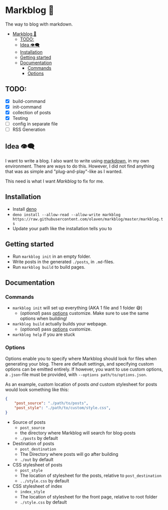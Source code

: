# Markblog 📖
The way to blog with markdown. 

- [Markblog 📖](#markblog-%f0%9f%93%96)
  - [TODO:](#todo)
  - [Idea 👁‍🗨](#idea-%f0%9f%91%81%e2%80%8d%f0%9f%97%a8)
  - [Installation](#installation)
  - [Getting started](#getting-started)
  - [Documentation](#documentation)
    - [Commands](#commands)
    - [Options](#options)

## TODO: 
- [X] build-command
- [X] init-command 
- [X] collection of posts
- [X] Testing 
- [ ] config in separate file
- [ ] RSS Generation 

## Idea 👁‍🗨
I want to write a blog. I also want to write using [markdown](https://en.wikipedia.org/wiki/Markdown), in my own environment. 
There are ways to do this. However, I did not find anything 
that was as simple and "plug-and-play"-like as I wanted. 

This need is what I want _Markblog_ to fix for me. 

## Installation 
* Install [deno](deno.land)
* `deno install --allow-read --allow-write markblog https://raw.githubusercontent.com/olaven/markblog/master/markblog.ts`
* Update your path like the installation tells you to

## Getting started
* Run `markblog init` in an empty folder.
* Write posts in the generated `./posts`, in `.md`-files.
* Run `markblog build` to build pages.

## Documentation
### Commands
* `markblog init` will set up everything (AKA 1 file and 1 folder 😅)
  * (_optional_) pass [options](#options) customize. Make sure to use the same options when building!
* `markblog build` actually builds your webpage. 
  * (_optional_) pass [options](#options) customize.
* `markblog help` if you are stuck 
### Options 
Options enable you to specify where Markblog should look for files 
when generating your blog. There are default settings, and specifying 
custom options can be emitted entirely. If however, you want to use custom options, a `.json`-file must be provided,
with `--options path/to/options.json`. 

As an example, custom location of posts _and_ custom stylesheet for posts would look 
something like this: 
```json
{
    "post_source": "./path/to/posts", 
    "post_style": "./path/to/custom/style.css",
}
```

* Source of posts
  * `post_source`
  * the directory where Markblog will search for blog-posts
  * `./posts` by default
* Destination of posts 
  * `post_destination`
  * The Directory where posts will go after building 
  * `./out` by default 
* CSS stylesheet of posts
  * `post_style`
  * The location of stylesheet for the posts, relative to `post_destination`
  * `../style.css` by default 
* CSS stylesheet of index
  * `index_style`
  * The location of stylesheet for the front page, relative to root folder
  * `./style.css` by default 


